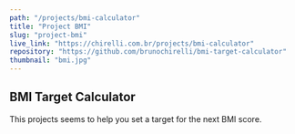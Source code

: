 ```yaml
---
path: "/projects/bmi-calculator"
title: "Project BMI"
slug: "project-bmi"
live_link: "https://chirelli.com.br/projects/bmi-calculator"
repository: "https://github.com/brunochirelli/bmi-target-calculator"
thumbnail: "bmi.jpg"
---
```


## BMI Target Calculator

This projects seems to help you set a target for the next BMI score.
